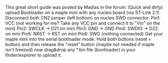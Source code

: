 This great short guide was posted by Madias in the forum:
(Quick and dirty) upload Bootloader on a maple mini with any nucleo board (via ST-Link 2.1)
Disconnect both CN2 jumper (left bottom) on nucleo
SWD connector:
Pin1: VCC (not working for me? Take any VCC pin and connect it to "Vin" on the mini)
Pin2: SWCLK -> D21 on mini
PIn3: GND -> GND
Pin4: SWDIO -> D22 on mini
Pin5: NRST -> RST on mini
Pin6: SWO (nothing connected)
Get your maple mini into the serial bootloader mode: Hold both buttons (reset + button) and then release the "reset" button (maybe not needed if maple isn't freezed)
now drag&drop any *.bin file (bootloader) in your finder/explorer to upload it.